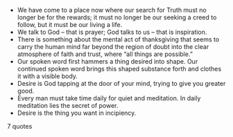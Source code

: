  - We have come to a place now where our search for Truth must no longer be for the rewards; it must no longer be our seeking a creed to follow, but it must be our living a life.
 - We talk to God – that is prayer; God talks to us – that is inspiration.
 - There is something about the mental act of thanksgiving that seems to carry the human mind far beyond the region of doubt into the clear atmosphere of faith and trust, where “all things are possible.”
 - Our spoken word first hammers a thing desired into shape. Our continued spoken word brings this shaped substance forth and clothes it with a visible body.
 - Desire is God tapping at the door of your mind, trying to give you greater good.
 - Every man must take time daily for quiet and meditation. In daily meditation lies the secret of power.
 - Desire is the thing you want in incipiency.

7 quotes